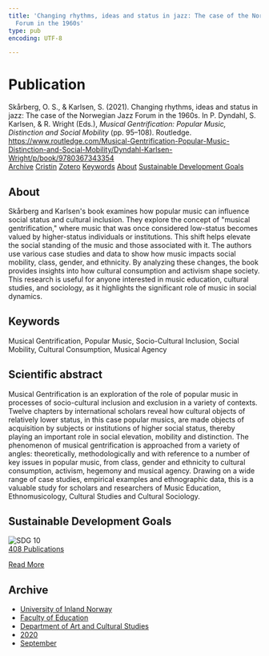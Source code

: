 ```yaml
---
title: 'Changing rhythms, ideas and status in jazz: The case of the Norwegian Jazz
  Forum in the 1960s'
type: pub
encoding: UTF-8

---
```

<h1>Publication</h1>
<article id="csl-bib-container-KZ4KNIIX" class="csl-bib-container">
  <div class="csl-bib-body"> <div class="csl-entry">Skårberg, O. S., &#38; Karlsen, S. (2021). Changing rhythms, ideas and status in jazz: The case of the Norwegian Jazz Forum in the 1960s. In P. Dyndahl, S. Karlsen, &#38; R. Wright (Eds.), <i>Musical Gentrification: Popular Music, Distinction and Social Mobility</i> (pp. 95–108). Routledge. <a href="https://www.routledge.com/Musical-Gentrification-Popular-Music-Distinction-and-Social-Mobility/Dyndahl-Karlsen-Wright/p/book/9780367343354">https://www.routledge.com/Musical-Gentrification-Popular-Music-Distinction-and-Social-Mobility/Dyndahl-Karlsen-Wright/p/book/9780367343354</a></div> </div>
  <div class="csl-bib-buttons">
    <a href="#taxonomy-article-KZ4KNIIX" alt="archive" class="csl-bib-button">Archive</a>
    <a href="https://app.cristin.no/results/show.jsf?id=1827948" alt="Cristin" class="csl-bib-button">Cristin</a>
    <a href="http://zotero.org/groups/5881554/items/KZ4KNIIX" alt="Zotero" class="csl-bib-button">Zotero</a>
    <a href="#keywords-article-KZ4KNIIX" alt="keywords" class="csl-bib-button">Keywords</a>
    <a href="#about-article-KZ4KNIIX" alt="about_pub" class="csl-bib-button">About</a>
    <a href="#sdg-article-KZ4KNIIX" alt="sdg" class="csl-bib-button">Sustainable Development Goals</a>
  </div>
  <div id="csl-bib-meta-container-KZ4KNIIX"></div>
</article>
<div id="csl-bib-meta-KZ4KNIIX" class="csl-bib-meta">
  <article id="about-article-KZ4KNIIX" class="about_pub-article">
    <h1>About</h1>
    Skårberg and Karlsen's book examines how popular music can influence social status and cultural inclusion. They explore the concept of "musical gentrification," where music that was once considered low-status becomes valued by higher-status individuals or institutions. This shift helps elevate the social standing of the music and those associated with it. The authors use various case studies and data to show how music impacts social mobility, class, gender, and ethnicity. By analyzing these changes, the book provides insights into how cultural consumption and activism shape society. This research is useful for anyone interested in music education, cultural studies, and sociology, as it highlights the significant role of music in social dynamics.
  </article>
  <article id="keywords-article-KZ4KNIIX" class="keywords-article">
    <h1>Keywords</h1>
    Musical Gentrification, Popular Music, Socio-Cultural Inclusion, Social Mobility, Cultural Consumption, Musical Agency
  </article>
  <article id="abstract-article-KZ4KNIIX" class="abstract-article">
    <h1>Scientific abstract</h1>
    Musical Gentrification is an exploration of the role of popular music in processes of socio-cultural inclusion and exclusion in a variety of contexts. Twelve chapters by international scholars reveal how cultural objects of relatively lower status, in this case popular musics, are made objects of acquisition by subjects or institutions of higher social status, thereby playing an important role in social elevation, mobility and distinction. The phenomenon of musical gentrification is approached from a variety of angles: theoretically, methodologically and with reference to a number of key issues in popular music, from class, gender and ethnicity to cultural consumption, activism, hegemony and musical agency. Drawing on a wide range of case studies, empirical examples and ethnographic data, this is a valuable study for scholars and researchers of Music Education, Ethnomusicology, Cultural Studies and Cultural Sociology.
  </article>
  <article id="sdg-article-KZ4KNIIX" class="sdg-article">
    <h1>Sustainable Development Goals</h1>
    <div class="sdg-container"><div id="sdg10" class="sdg">
        <img src="{{< params subfolder >}}images/sdg/sdg10_en.png" class="image" alt="SDG 10">
        <div class="sdg-overlay">
          <a href="{{< params subfolder >}}en/archive/?sdg=10#archive" class="sdg-publication-count"><span>408</span> Publications</a>
          <p><a href="https://sdgs.un.org/goals/goal10" class="sdg-read-more">Read More</a></p>
        </div>
      </div></div>
  </article>
  <article id="taxonomy-article-KZ4KNIIX" class="taxonomy-article">
    <h1>Archive</h1>
    <ul>
      <li><a href="{{< params subfolder >}}en/archive/?key=3DCRN523">University of Inland Norway</a></li>
      <li><a href="{{< params subfolder >}}en/archive/?key=WYNZA47F">Faculty of Education</a></li>
      <li><a href="{{< params subfolder >}}en/archive/?key=VBB2T4VJ">Department of Art and Cultural Studies</a></li>
      <li><a href="{{< params subfolder >}}en/archive/?key=DBTIKNMP">2020</a></li>
      <li><a href="{{< params subfolder >}}en/archive/?key=765RKKS4">September</a></li>
    </ul>
  </article>
</div>
